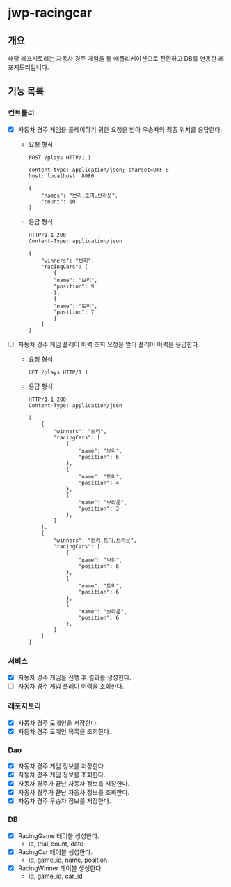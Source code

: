 # jwp-racingcar

## 개요

해당 레포지토리는 자동차 경주 게임을 웹 애플리케이션으로 전환하고 DB를 연동한 레포지토리입니다.

## 기능 목록

### 컨트롤러

- [x] 자동차 경주 게임을 플레이하기 위한 요청을 받아 우승자와 최종 위치를 응답한다.

    - 요청 형식
        ```text
        POST /plays HTTP/1.1
        
        content-type: application/json; charset=UTF-8
        host: localhost: 8080
        
        {
            "names": "브리,토미,브라운",
            "count": 10
        }
        ```

    - 응답 형식
        ```text
        HTTP/1.1 200
        Content-Type: application/json
        
        {
            "winners": "브리",
            "racingCars": [
                {
                "name": "브리",
                "position": 9
                },
                {
                "name": "토미",
                "position": 7
                }
            ]
        }
        ```
- [ ] 자동차 경주 게임 플레이 이력 조회 요청을 받아 플레이 이력을 응답한다.

    - 요청 형식
        ```text
        GET /plays HTTP/1.1
        ```

    - 응답 형식
        ```text
        HTTP/1.1 200 
        Content-Type: application/json

        [
            {
                "winners": "브리",
                "racingCars": [
                    {
                        "name": "브리",
                        "position": 6
                    },
                    {
                        "name": "토미",
                        "position": 4
                    },
                    {
                        "name": "브라운",
                        "position": 3
                    },
                ]
            },
            {
                "winners": "브리,토미,브라운",
                "racingCars": [
                    {
                        "name": "브리",
                        "position": 6
                    },
                    {
                        "name": "토미",
                        "position": 6
                    },
                    {
                        "name": "브라운",
                        "position": 6
                    },
                ]
            }
        ]
        ```

### 서비스

- [x] 자동차 경주 게임을 진행 후 결과를 생성한다.
- [ ] 자동차 경주 게임 플레이 이력을 조회한다.

### 레포지토리

- [x] 자동차 경주 도메인을 저장한다.
- [x] 자동차 경주 도메인 목록을 조회한다.

### Dao

- [x] 자동차 경주 게임 정보를 저장한다.
- [x] 자동차 경주 게임 정보를 조회한다.
- [x] 자동차 경주가 끝난 자동차 정보를 저장한다.
- [x] 자동차 경주가 끝난 자동차 정보를 조회한다.
- [x] 자동차 경주 우승자 정보를 저장한다.

### DB

- [x] RacingGame 테이블 생성한다.
    - id, trial_count, date
- [x] RacingCar 테이블 생성한다.
    - id, game_id, name, position
- [x] RacingWinner 테이블 생성한다.
    - id, game_id, car_id
